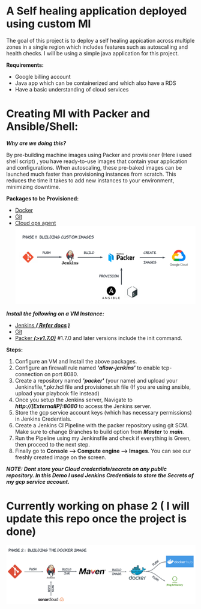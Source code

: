 # A Self healing application deployed using custom MI
The goal of this project is to deploy a self healing appication across multiple zones in a single region which includes features such as autoscalling and health checks. I will be using a simple java application for this project.
  
**Requirements:**
+ Google billing account
+ Java app which can be containerized and which also have a RDS
+ Have a basic understanding of cloud services

# Creating MI with Packer and Ansible/Shell:

***Why are we doing this?***

By pre-building machine images using Packer and provisioner (Here i used shell script) , you have ready-to-use images that contain your application and configurations. When autoscaling, these pre-baked images can be launched much faster than provisioning instances from scratch. This reduces the time it takes to add new instances to your environment, minimizing downtime.

**Packages to be Provisioned:**
+  [Docker](https://docs.docker.com/get-docker/)
+  [Git](https://git-scm.com/downloads)
+  [Cloud ops agent](https://cloud.google.com/stackdriver/docs/solutions/agents/ops-agent)
![phase_1](images/phase_1.png)

***Install the following on a VM Instance:***
+ [Jenkins ***( Refer docs )***](https://www.jenkins.io/download/)
+ [Git](https://git-scm.com/downloads)
+ [Packer ***(>v1.7.0)***](https://www.packer.io/) #1.7.0 and later versions include the init command.

**Steps:**
1. Configure an VM and Install the above packages.
2. Configure an firewall rule named ***'allow-jenkins'*** to enable tcp-connection on port 8080.
3. Create a repository named ***'packer'*** (your name) and upload your Jenkinsfile,*.pkr.hcl file and provisioner.sh file (If you are using ansible, upload your playbook file instead) 
4. Once you setup the Jenkins server, Navigate to ***http://[ExternalIP]:8080*** to access the Jenkins server.
5. Store the gcp service account keys (which has necessary permissions) in Jenkins Credentials.
6. Create a Jenkins CI Pipeline with the packer repository using git SCM. Make sure to change Branches to build option from ***Master*** to ***main***.
7. Run the Pipeline using my Jenkinsfile and check if everything is Green, then proceed to the next step.
8. Finally go to **Console --> Compute engine --> Images**. You can see our freshly created image on the screen. 
 
***NOTE: Dont store your Cloud credentials/secrets on any public repository. In this Demo I used Jenkins Credentials to store the Secrets of my gcp service account.***

# Currently working on phase 2 ( I will update this repo once the project is done)
![phase_2](images/phase_2.png)
